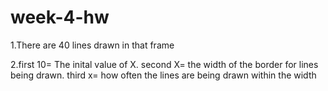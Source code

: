 # week-4-hw
1.There are 40 lines drawn in that frame

2.first 10= The inital value of X. 
second X= the width of the border for lines being drawn. 
third x= how often the lines are being drawn within the width
